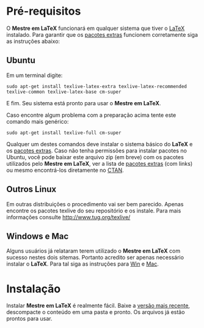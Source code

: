# Pré-requisitos #

O **Mestre em LaTeX** funcionará em qualquer sistema que tiver o [LaTeX](http://www.latex-project.org/) instalado. Para garantir que os [pacotes extras](Pacotes.md) funcionem corretamente siga as instruções abaixo:

## Ubuntu ##
Em um terminal digite:
```
sudo apt-get install texlive-latex-extra texlive-latex-recommended texlive-common texlive-latex-base cm-super
```

E fim. Seu sistema está pronto para usar o **Mestre em LaTeX**.

Caso encontre algum problema com a preparação acima tente este comando mais genérico:

```
sudo apt-get install texlive-full cm-super
```

Qualquer um destes comandos deve instalar o sistema básico do **LaTeX** e os [pacotes extras](Pacotes.md). Caso não tenha permissões para instalar pacotes no Ubuntu, você pode baixar este arquivo zip (em breve) com os pacotes utilizados pelo **Mestre em LaTeX**, ver a lista de [pacotes extras](Pacotes.md) (com links) ou mesmo encontrá-los diretamente no [CTAN](http://www.ctan.org/).

## Outros Linux ##
Em outras distribuições o procedimento vai ser bem parecido. Apenas encontre os pacotes texlive do seu repositório e os instale. Para mais informações consulte http://www.tug.org/texlive/

## Windows e Mac ##
Alguns usuários já relataram terem utilizado o **Mestre em LaTeX** com sucesso nestes dois sitemas. Portanto acredito ser apenas necessário instalar o **LaTeX**. Para tal siga as instruções para [Win](http://www.tug.org/protext/) e [Mac](http://www.tug.org/mactex/2009/).


# Instalação #

Instalar **Mestre em LaTeX** é realmente fácil. Baixe a [versão mais recente](http://code.google.com/p/mestre-em-latex/downloads/list), descompacte o conteúdo em uma pasta e pronto. Os arquivos já estão prontos para usar.